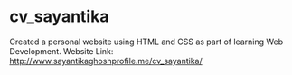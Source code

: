 # cv_sayantika
Created a personal website using HTML and CSS as part of learning Web Development. Website Link: http://www.sayantikaghoshprofile.me/cv_sayantika/
